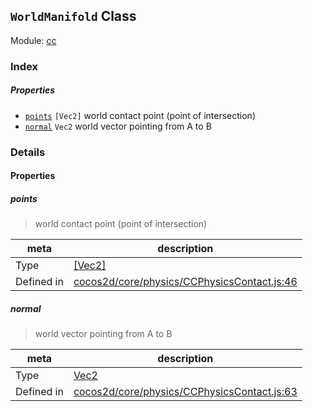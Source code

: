 ## `WorldManifold` Class



Module: [cc](../modules/cc.md)






### Index

##### Properties

  - [`points`](#points) `[Vec2]` world contact point (point of intersection)
  - [`normal`](#normal) `Vec2` world vector pointing from A to B





### Details


#### Properties


##### points

> world contact point (point of intersection)

| meta | description |
|------|-------------|
| Type | <a href="../classes/Vec2.html" class="crosslink">[Vec2]</a> |
| Defined in | [cocos2d/core/physics/CCPhysicsContact.js:46](https://github.com/cocos-creator/engine/blob/79b9133d6e0e44b4b8f033ba86231ae21522f2dc/cocos2d/core/physics/CCPhysicsContact.js#L46) |



##### normal

> world vector pointing from A to B

| meta | description |
|------|-------------|
| Type | <a href="../classes/Vec2.html" class="crosslink">Vec2</a> |
| Defined in | [cocos2d/core/physics/CCPhysicsContact.js:63](https://github.com/cocos-creator/engine/blob/79b9133d6e0e44b4b8f033ba86231ae21522f2dc/cocos2d/core/physics/CCPhysicsContact.js#L63) |






